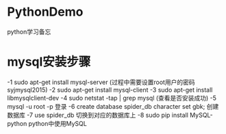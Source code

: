 # PythonDemo
python学习备忘

# mysql安装步骤
 -1 sudo apt-get install mysql-server
 (过程中需要设置root用户的密码syjmysql2015)
 -2 sudo apt-get install mysql-client
 -3 sudo apt-get install libmysqlclient-dev
 -4 sudo netstat -tap | grep mysql
 (查看是否安装成功)
 -5 mysql -u root -p
 登录
 -6 create database spider_db character set gbk;
 创建数据库
 -7 use spider_db
 切换到对应的数据库上
 -8 sudo pip install MySQL-python
 python中使用MySQL
